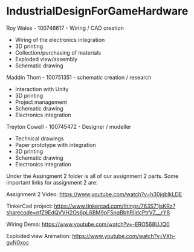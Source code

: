 # IndustrialDesignForGameHardware


Roy Wales - 100746617 - Wiring / CAD creation
  - Wiring of the electronics integration
  - 3D printing
  - Collection/purchasing of materials
  - Exploded view/assembly
  - Schematic drawing


Maddin Thom - 100751351 - schematic creation / research
  - Interaction with Unity
  - 3D printing
  - Project management
  - Schematic drawing
  - Electronics integration


Treyton Cowell - 100745472 - Designer / modeller
  - Technical drawings
  - Paper prototype with integration
  - 3D printing
  - Schematic drawing
  - Electronics integration


Under the Assingment 2 folder is all of our assignment 2 parts. Some important links for assignment 2 are:
  
Assignment 2 Video: https://www.youtube.com/watch?v=h30jgbIkLDE 
  
TinkerCad project: https://www.tinkercad.com/things/763S71jsKRz?sharecode=nfZ9EdQVVH2Os6pL6BM9pF5nqBbhRIldcPtrVZ__rY8 
 
Wiring Demo: https://www.youtube.com/watch?v=-ERO568UJQ0
  
Exploded view Animation: https://www.youtube.com/watch?v=VXh-guN0xoc 
    



